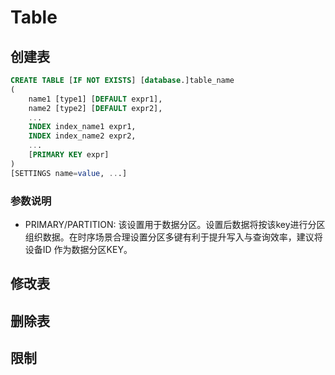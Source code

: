 # Table

## 创建表
```SQL
CREATE TABLE [IF NOT EXISTS] [database.]table_name 
(
    name1 [type1] [DEFAULT expr1],
    name2 [type2] [DEFAULT expr2],
    ...
    INDEX index_name1 expr1,
    INDEX index_name2 expr2,
    ...
    [PRIMARY KEY expr]
) 
[SETTINGS name=value, ...]
```

### 参数说明
* PRIMARY/PARTITION: 该设置用于数据分区。设置后数据将按该key进行分区组织数据。在时序场景合理设置分区多键有利于提升写入与查询效率，建议将 设备ID 作为数据分区KEY。

## 修改表

## 删除表

## 限制

